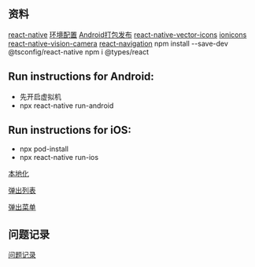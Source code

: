 ## 资料
[react-native](https://www.react-native.cn/docs)
[环境配置](https://reactnative.dev/docs/environment-setup)
[Android打包发布](https://www.react-native.cn/docs/signed-apk-android)
[react-native-vector-icons](https://github.com/oblador/react-native-vector-icons)
[ionicons](https://ionic.io/ionicons)
[react-native-vision-camera](https://github.com/mrousavy/react-native-vision-camera)
[react-navigation](https://reactnavigation.org/docs/getting-started)
npm install --save-dev @tsconfig/react-native
npm i @types/react  
## Run instructions for Android:
- 先开启虚拟机
- npx react-native run-android

## Run instructions for iOS:
- npx pod-install
- npx react-native run-ios

[本地化](https://github.com/i18next/react-i18next)

[弹出列表](https://github.com/brunohkbx/react-native-material-backdrop-modal)

[弹出菜单](https://github.com/prscX/react-native-popover-menu)

## 问题记录
[问题记录](./problems.md)